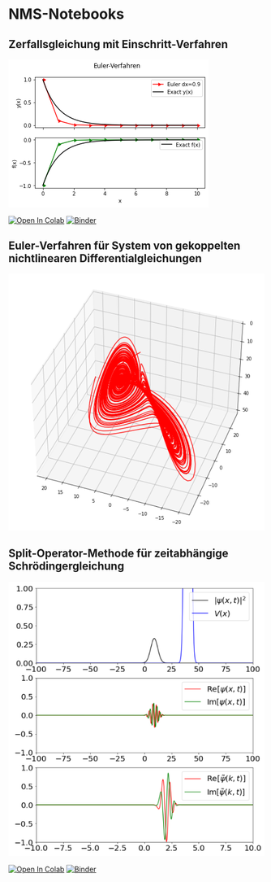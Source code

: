 # NMS-Notebooks

## Zerfallsgleichung mit Einschritt-Verfahren

![Zerfallsgleichung mit Euler-Verfahren](./images/Zerfallsgleichung_Euler.png)

[![Open In Colab](https://colab.research.google.com/assets/colab-badge.svg)](https://colab.research.google.com/github/andreasgrueneis/NMS-Notebooks/blob/main/notebooks/Euler_Heun_RK4_demo.ipynb)
[![Binder](https://mybinder.org/badge_logo.svg)](https://mybinder.org/v2/gh/andreasgrueneis/NMS-Notebooks/HEAD?labpath=notebooks%2FEuler_Heun_RK4_demo.ipynb)


## Euler-Verfahren für System von gekoppelten nichtlinearen Differentialgleichungen

![Nichtlineares System mit Euler-Verfahren](./images/Nonlinear_Euler.png)

## Split-Operator-Methode für zeitabhängige Schrödingergleichung

![Dynamik eines Gaußschen Wellenpakets mit Barriere](./images/TD-SG-BARRIERE.png)

[![Open In Colab](https://colab.research.google.com/assets/colab-badge.svg)](https://colab.research.google.com/github/andreasgrueneis/NMS-Notebooks/blob/main/notebooks/TD-Schroedinger-Barriere.ipynb)
[![Binder](https://mybinder.org/badge_logo.svg)](https://mybinder.org/v2/gh/andreasgrueneis/NMS-Notebooks/HEAD?labpath=notebooks%2FTD-Schroedinger-Barriere.ipynb)


